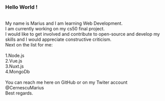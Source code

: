 ### Hello World !
</br>
My name is Marius and I am learning Web Development.</br>
I am currently working on my cs50 final project.
</br>
I would like to get involved and contribute to open-source and develop my skills and I would appreciate constructive criticism.
</br>
Next on the list for me:</br></br>
1.Node.js</br>
2.Vue.js</br>
3.Nuxt.js</br>
4.MongoDb
</br></br>
You can reach me here on GitHub or on my Twiter account @CernescuMarius</br>
Best regards.
<!--
**mariuscernescu/mariuscernescu** is a ✨ _special_ ✨ repository because its `README.md` (this file) appears on your GitHub profile.

Here are some ideas to get you started:

- 🔭 I’m currently working on ...
- 🌱 I’m currently learning ...
- 👯 I’m looking to collaborate on ...
- 🤔 I’m looking for help with ...
- 💬 Ask me about ...
- 📫 How to reach me: ...
- 😄 Pronouns: ...
- ⚡ Fun fact: ...
-->
